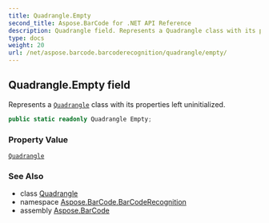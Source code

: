 ```yaml
---
title: Quadrangle.Empty
second_title: Aspose.BarCode for .NET API Reference
description: Quadrangle field. Represents a Quadrangle class with its properties left uninitialized
type: docs
weight: 20
url: /net/aspose.barcode.barcoderecognition/quadrangle/empty/
---
```

## Quadrangle.Empty field

Represents a [`Quadrangle`](../) class with its properties left uninitialized.

```csharp
public static readonly Quadrangle Empty;
```

### Property Value

[`Quadrangle`](../)

### See Also

* class [Quadrangle](../)
* namespace [Aspose.BarCode.BarCodeRecognition](../../../aspose.barcode.barcoderecognition/)
* assembly [Aspose.BarCode](../../../)


